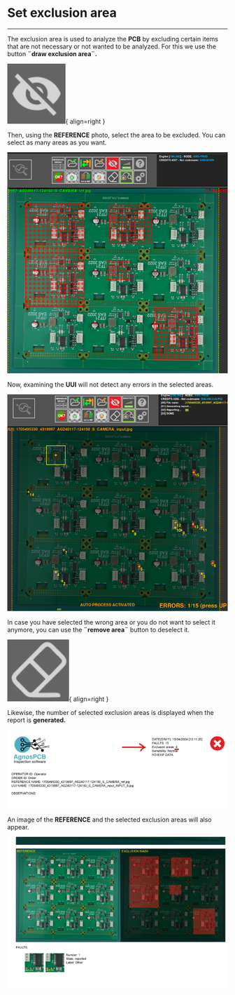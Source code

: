 # **Set exclusion area**
___ 

The exclusion area is used to analyze the **PCB** by excluding certain items that are not necessary or not wanted to be analyzed. For this we use the button **¨draw exclusion area¨.**

![Exclucion button](assets/exclucion-area.PNG){ align=right }

Then, using the **REFERENCE** photo, select the area to be excluded. You can select as many areas as you want. 

![PCB with exclucion areas selected](assets/exlucion-area.png)

Now, examining the **UUI** will not detect any errors in the selected areas.

![UUI with errors](assets/UUI-exclusion-area.png)

In case you have selected the wrong area or you do not want to select it anymore, you can use the **¨remove area¨** button to deselect it.

![Remove area button](assets/erase.PNG){ align=right }

Likewise, the number of selected exclusion areas is displayed when the report is **generated.**

![Upper part of the report](assets/exclusion-area-report.png)

An image of the **REFERENCE** and the selected exclusion areas will also appear.

![Lower part of the report](assets/exclusion-area-report-2.png)

